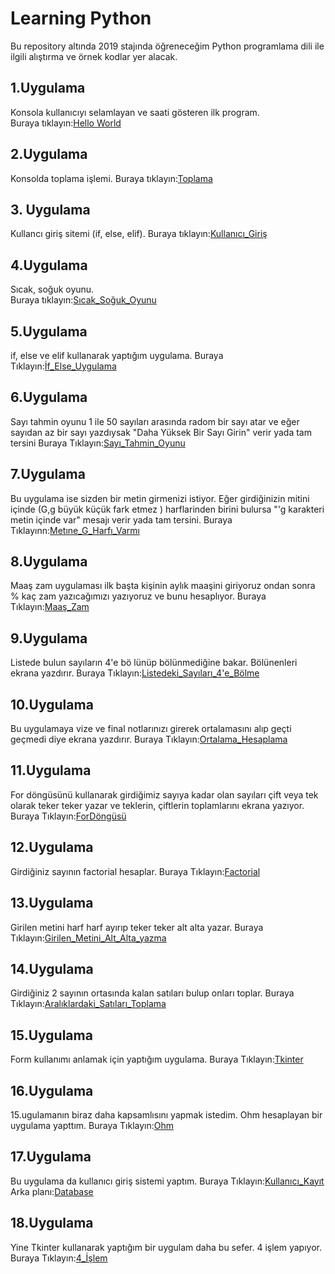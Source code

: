# Learning Python

Bu repository altında 2019 stajında öğreneceğim Python programlama dili ile ilgili alıştırma ve örnek kodlar yer alacak.



## 1.Uygulama

Konsola kullanıcıyı selamlayan ve saati gösteren ilk program.  
Buraya tıklayın:[Hello World](/src/HelloWorld.py)


## 2.Uygulama

Konsolda toplama işlemi. 
Buraya tıklayın:[Toplama](/src/Toplama)

## 3. Uygulama

Kullancı giriş sitemi (if, else, elif). 
Buraya tıklayın:[Kullanıcı_Giriş](/src/KullanıcıGiriş.py)

## 4.Uygulama

Sıcak, soğuk oyunu.  
Buraya tıklayın:[Sıcak_Soğuk_Oyunu](/src/SıcakSoğukOyunu.py)

## 5.Uygulama

if, else ve elif kullanarak yaptığım uygulama. 
Buraya Tıklayın:[İf_Else_Uygulama](/src/İfElseUygulama.py)

## 6.Uygulama

Sayı tahmin oyunu 1 ile 50 sayıları arasında radom bir sayı atar ve eğer sayıdan az bir sayı yazdıysak "Daha Yüksek Bir Sayı Girin" verir yada tam tersini
Buraya Tıklayın:[Sayı_Tahmin_Oyunu](/src/SayıTahminOyunu.py)

## 7.Uygulama

Bu uygulama ise sizden bir metin girmenizi istiyor. Eğer girdiğinizin mitini içinde (G,g büyük küçük fark etmez ) harflarinden birini bulursa "'g karakteri metin içinde var" mesajı verir yada tam tersini.
Buraya Tıklayınn:[Metıne_G_Harfı_Varmı](/src/MetındeGHarfıVarmı.py)

## 8.Uygulama

Maaş zam uygulaması ilk başta kişinin aylık maaşini giriyoruz ondan sonra % kaç zam yazıcağımızı yazıyoruz ve bunu hesaplıyor.
Buraya Tıklayın:[Maaş_Zam](/src/MaaşZam.py)

## 9.Uygulama

Listede bulun sayıların 4'e bö lünüp bölünmediğine bakar. Bölünenleri ekrana yazdırır.
Buraya Tıklayın:[Listedeki_Sayıları_4'e_Bölme](/src/ListedekiSayıları4eBölme)

## 10.Uygulama

Bu uygulamaya vize ve final notlarınızı girerek ortalamasını alıp geçti geçmedi diye ekrana yazdırır. 
Buraya Tıklayın:[Ortalama_Hesaplama](/src/FinalVizeHesaplama.py)

## 11.Uygulama

For döngüsünü kullanarak girdiğimiz sayıya kadar olan sayıları çift veya tek olarak teker teker yazar ve teklerin, çiftlerin toplamlarını ekrana yazıyor.
Buraya Tıklayın:[ForDöngüsü](/src/ForDöngüsü.py)

## 12.Uygulama

Girdiğiniz sayının factorial hesaplar.
Buraya Tıklayın:[Factorial](/src/Factorial.py)

## 13.Uygulama

Girilen metini harf harf ayırıp teker teker alt alta yazar.
Buraya Tıklayın:[Girilen_Metini_Alt_Alta_yazma](/src/GırılenMetnıAltAltayazma.py)

## 14.Uygulama

Girdiğiniz 2 sayının ortasında kalan satıları bulup onları toplar.
Buraya Tıklayın:[Aralıklardaki_Satıları_Toplama](/src/KullanıcınınGırdıgı2SayıArasındakıSayılarıToplama.py)

## 15.Uygulama

Form kullanımı anlamak için yaptığım uygulama. 
Buraya Tıklayın:[Tkinter](/src/TkinterListBoxKullanımı.py)

## 16.Uygulama

15.ugulamanın biraz daha kapsamlısını yapmak istedim. Ohm hesaplayan bir uygulama yapttım.
Buraya Tıklayın:[Ohm](/src/OhmHesaplama.py)

## 17.Uygulama

Bu uygulama da kullanıcı giriş sistemi yaptım. 
Buraya Tıklayın:[Kullanıcı_Kayıt](/src/kadi_ksifre.py) Arka planı:[Database](/src/kadi_sifre_kontrol.py) 

## 18.Uygulama

Yine Tkinter kullanarak yaptığım bir uygulam daha bu sefer. 4 işlem yapıyor. 
Buraya Tıklayın:[4_İşlem](/src/Tkinter4İşlem.py)
